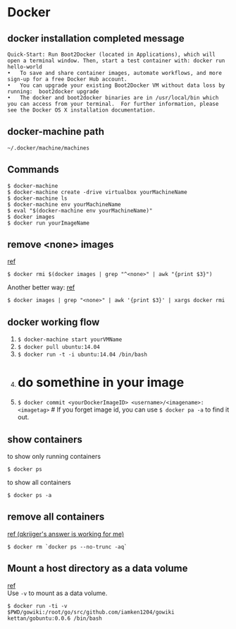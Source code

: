 # Docker

## docker installation completed message
```
Quick-Start: Run Boot2Docker (located in Applications), which will open a terminal window. Then, start a test container with: docker run hello-world
•	To save and share container images, automate workflows, and more sign-up for a free Docker Hub account.
•	You can upgrade your existing Boot2Docker VM without data loss by running:  boot2docker upgrade
•	The docker and boot2docker binaries are in /usr/local/bin which you can access from your terminal.  For further information, please see the Docker OS X installation documentation.
```

## docker-machine path
`~/.docker/machine/machines`

## Commands
    $ docker-machine
    $ docker-machine create -drive virtualbox yourMachineName
    $ docker-machine ls
    $ docker-machine env yourMachineName
    $ eval "$(docker-machine env yourMachineName)"
    $ docker images
    $ docker run yourImageName
    
## remove \<none\> images
[ref](http://jimhoskins.com/2013/07/27/remove-untagged-docker-images.html)
```shell
$ docker rmi $(docker images | grep "^<none>" | awk "{print $3}")
```
Another better way: [ref](http://stackoverflow.com/questions/17236796/how-to-remove-old-docker-containers)
```
$ docker images | grep "<none>" | awk '{print $3}' | xargs docker rmi
```

## docker working flow
1. `$ docker-machine start yourVMName`
2. `$ docker pull ubuntu:14.04`
3. `$ docker run -t -i ubuntu:14.04 /bin/bash`
4. # do somethine in your image
5. `$ docker commit <yourDockerImageID> <username>/<imagename>:<imagetag>` # If you forget image id, you can use `$ docker pa -a` to find it out.

## show containers
to show only running containers
```shell
$ docker ps
```
to show all containers
```shell
$ docker ps -a
```

## remove all containers
[ref (qkrijger's answer is working for me)](http://stackoverflow.com/questions/17236796/how-to-remove-old-docker-containers)
```
$ docker rm `docker ps --no-trunc -aq`
```

## Mount a host directory as a data volume
[ref](https://docs.docker.com/userguide/dockervolumes/)   
Use `-v` to mount as a data volume.
```
$ docker run -ti -v $PWD/gowiki:/root/go/src/github.com/iamken1204/gowiki kettan/gobuntu:0.0.6 /bin/bash
```
